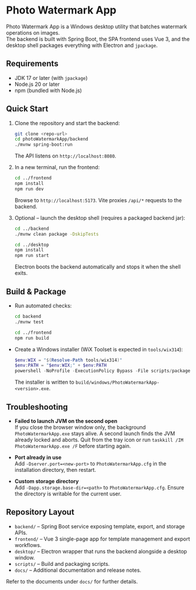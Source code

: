 # Photo Watermark App

Photo Watermark App is a Windows desktop utility that batches watermark operations on images.  
The backend is built with Spring Boot, the SPA frontend uses Vue 3, and the desktop shell packages everything with Electron and `jpackage`.

## Requirements

- JDK 17 or later (with `jpackage`)
- Node.js 20 or later
- npm (bundled with Node.js)

## Quick Start

1. Clone the repository and start the backend:
   ```bash
   git clone <repo-url>
   cd photoWatermarkApp/backend
   ./mvnw spring-boot:run
   ```
   The API listens on `http://localhost:8080`.

2. In a new terminal, run the frontend:
   ```bash
   cd ../frontend
   npm install
   npm run dev
   ```
   Browse to `http://localhost:5173`. Vite proxies `/api/*` requests to the backend.

3. Optional – launch the desktop shell (requires a packaged backend jar):
   ```bash
   cd ../backend
   ./mvnw clean package -DskipTests

   cd ../desktop
   npm install
   npm run start
   ```
   Electron boots the backend automatically and stops it when the shell exits.

## Build & Package

- Run automated checks:
  ```bash
  cd backend
  ./mvnw test

  cd ../frontend
  npm run build
  ```

- Create a Windows installer (WiX Toolset is expected in `tools/wix314`):
  ```powershell
  $env:WIX = "$(Resolve-Path tools/wix314)"
  $env:PATH = "$env:WIX;" + $env:PATH
  powershell -NoProfile -ExecutionPolicy Bypass -File scripts/package-windows.ps1 -AppVersion '1.0.5'
  ```
  The installer is written to `build/windows/PhotoWatermarkApp-<version>.exe`.

## Troubleshooting

- **Failed to launch JVM on the second open**  
  If you close the browser window only, the background `PhotoWatermarkApp.exe` stays alive. A second launch finds the JVM already locked and aborts. Quit from the tray icon or run `taskkill /IM PhotoWatermarkApp.exe /F` before starting again.

- **Port already in use**  
  Add `-Dserver.port=<new-port>` to `PhotoWatermarkApp.cfg` in the installation directory, then restart.

- **Custom storage directory**  
  Add `-Dapp.storage.base-dir=<path>` to `PhotoWatermarkApp.cfg`. Ensure the directory is writable for the current user.

## Repository Layout

- `backend/` – Spring Boot service exposing template, export, and storage APIs.
- `frontend/` – Vue 3 single-page app for template management and export workflows.
- `desktop/` – Electron wrapper that runs the backend alongside a desktop window.
- `scripts/` – Build and packaging scripts.
- `docs/` – Additional documentation and release notes.

Refer to the documents under `docs/` for further details.
